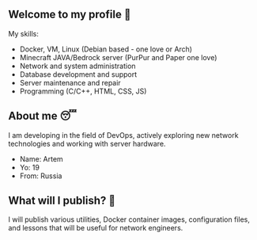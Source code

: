 ## Welcome to my profile 👋

My skills:
- Docker, VM, Linux (Debian based - one love or Arch)
- Minecraft JAVA/Bedrock server (PurPur and Paper one love)
- Network and system administration
- Database development and support
- Server maintenance and repair
- Programming (C/C++, HTML, CSS, JS)

## About me 😴
I am developing in the field of DevOps, actively exploring new network technologies and working with server hardware.
- Name: Artem
- Yo: 19
- From: Russia

## What will I publish? 🎯
I will publish various utilities, Docker container images, configuration files, and lessons that will be useful for network engineers.

<!--
**LeManONE/LeManONE** is a ✨ _special_ ✨ repository because its `README.md` (this file) appears on your GitHub profile.

Here are some ideas to get you started:

- 🔭 I’m currently working on ...
- 🌱 I’m currently learning ...
- 👯 I’m looking to collaborate on ...
- 🤔 I’m looking for help with ...
- 💬 Ask me about ...
- 📫 How to reach me: ...
- 😄 Pronouns: ...
- ⚡ Fun fact: ...
-->
